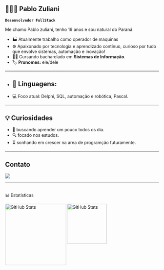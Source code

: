 ## 👨🏻‍💻 Pablo Zuliani
**`Desenvolvedor FullStack`**

 Me chamo Pablo zuliani, tenho 19 anos e sou natural do Paraná. 
- 🏭 Atualmente trabalho como operador de maquinas
- ⚙️ Apaixonado por tecnologia e aprendizado contínuo, curioso por tudo que envolve sistemas, automação e inovação!  
- 👨‍🎓 Cursando bacharelado em **Sistemas de Informação**.
- 🏷️ **Pronomes:** ele/dele
---
- ## 🤖 Linguagens:
- 💻 Foco atual: Delphi, SQL, automação e robótica, Pascal.
---
## 💡 Curiosidades 
- 🌱 buscando aprender um pouco todos os dia.
- 🔍 focado nos estudos.
- ⏳ sonhando em crescer na area de programção futuramente.
---
## Contato
<div>
   <a href="https://www.linkedin.com/in/pablo-zuliani-66453633a/" target="_blank"><img src="https://img.shields.io/badge/-LinkedIn-%230077B5?style=for-the-badge&logo=linkedin&logoColor=white" target="_blank"></a> 
</div>

---
##
📊 Estatísticas

<p>
  <img 
    align="left" 
    alt="GitHub Stats" 
    height="200" 
    style="padding-right: 10 px;" 
    src="https://github-readme-stats.vercel.app/api?username=PabloZuliani&show_icons=true&theme=highcontrast&include_all_commits=true&locale=pt-br" 
  />

<img 
      align="left" 
      alt="GitHub Stats" 
      height="130" 
      src="https://github-readme-stats.vercel.app/api/top-langs/?username=PabloZuliani&theme=highcontrast&layout=compact&custom_title=Tecnologias&langs_count=9" 
  />

</p>
